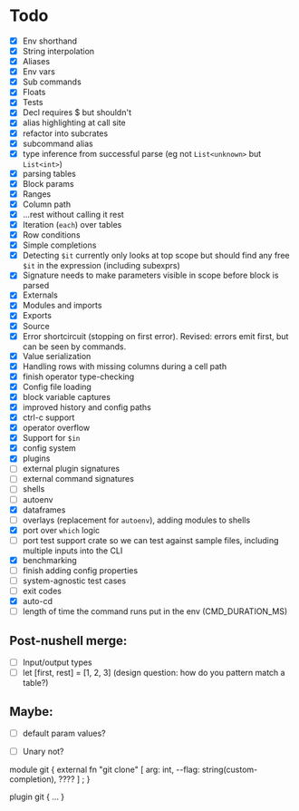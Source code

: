 # Todo
- [x] Env shorthand
- [x] String interpolation
- [x] Aliases
- [x] Env vars
- [x] Sub commands
- [x] Floats
- [x] Tests
- [x] Decl requires $ but shouldn't
- [x] alias highlighting at call site
- [x] refactor into subcrates
- [x] subcommand alias
- [x] type inference from successful parse (eg not `List<unknown>` but `List<int>`)
- [x] parsing tables
- [x] Block params
- [x] Ranges
- [x] Column path
- [x] ...rest without calling it rest
- [x] Iteration (`each`) over tables
- [x] Row conditions
- [x] Simple completions
- [x] Detecting `$it` currently only looks at top scope but should find any free `$it` in the expression (including subexprs)
- [x] Signature needs to make parameters visible in scope before block is parsed
- [x] Externals
- [x] Modules and imports
- [x] Exports
- [x] Source
- [x] Error shortcircuit (stopping on first error). Revised: errors emit first, but can be seen by commands.
- [x] Value serialization
- [x] Handling rows with missing columns during a cell path
- [x] finish operator type-checking
- [x] Config file loading
- [x] block variable captures
- [x] improved history and config paths
- [x] ctrl-c support
- [x] operator overflow
- [x] Support for `$in`
- [x] config system
- [x] plugins
- [ ] external plugin signatures
- [ ] external command signatures
- [ ] shells
- [ ] autoenv
- [x] dataframes
- [ ] overlays (replacement for `autoenv`), adding modules to shells
- [x] port over `which` logic
- [ ] port test support crate so we can test against sample files, including multiple inputs into the CLI
- [x] benchmarking
- [ ] finish adding config properties
- [ ] system-agnostic test cases
- [ ] exit codes
- [x] auto-cd
- [ ] length of time the command runs put in the env (CMD_DURATION_MS)

## Post-nushell merge:
- [ ] Input/output types
- [ ] let [first, rest] = [1, 2, 3] (design question: how do you pattern match a table?)

## Maybe: 
- [ ] default param values?
- [ ] Unary not?



module git {
    external fn "git clone" [
        arg: int,
        --flag: string(custom-completion),   ????
    ] ;
}

plugin git { ... }
